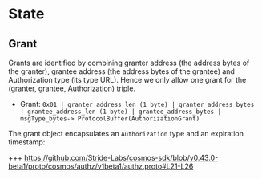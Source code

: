 <!--
order: 2
-->

# State

## Grant

Grants are identified by combining granter address (the address bytes of the granter), grantee address (the address bytes of the grantee) and Authorization type (its type URL). Hence we only allow one grant for the (granter, grantee, Authorization) triple.

- Grant: `0x01 | granter_address_len (1 byte) | granter_address_bytes | grantee_address_len (1 byte) | grantee_address_bytes | msgType_bytes-> ProtocolBuffer(AuthorizationGrant)`

The grant object encapsulates an `Authorization` type and an expiration timestamp:

+++ https://github.com/Stride-Labs/cosmos-sdk/blob/v0.43.0-beta1/proto/cosmos/authz/v1beta1/authz.proto#L21-L26
